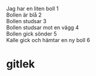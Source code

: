 Jag har en liten boll 1</br>
Bollen är blå 2 </br>
Bollen studsar 3 </br>
Bollen studsar mot en vägg 4 </br>
Bollen gick sönder 5 </br>
Kalle gick och hämtar en ny boll 6 </br>
# gitlek

